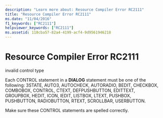 ```yaml
---
description: "Learn more about: Resource Compiler Error RC2111"
title: "Resource Compiler Error RC2111"
ms.date: "11/04/2016"
f1_keywords: ["RC2111"]
helpviewer_keywords: ["RC2111"]
ms.assetid: 118cba57-82a4-4199-acf4-9d9561946218
---
```

# Resource Compiler Error RC2111

invalid control type

Each CONTROL statement in a **DIALOG** statement must be one of the following: 3STATE, AUTO3, AUTOCHECK, AUTORADIO, BEDIT, CHECKBOX, COMBOBOX, CONTROL, CTEXT, DEFPUSHBUTTON, EDITTEXT, GROUPBOX, HEDIT, ICON, IEDIT, LISTBOX, LTEXT, PUSHBOX, PUSHBUTTON, RADIOBUTTON, RTEXT, SCROLLBAR, USERBUTTON.

Make sure these CONTROL statements are spelled correctly.
